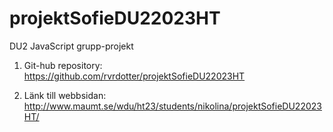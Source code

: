 # projektSofieDU22023HT
 DU2 JavaScript grupp-projekt

1. Git-hub repository:
https://github.com/rvrdotter/projektSofieDU22023HT

2. Länk till webbsidan:
http://www.maumt.se/wdu/ht23/students/nikolina/projektSofieDU22023HT/


